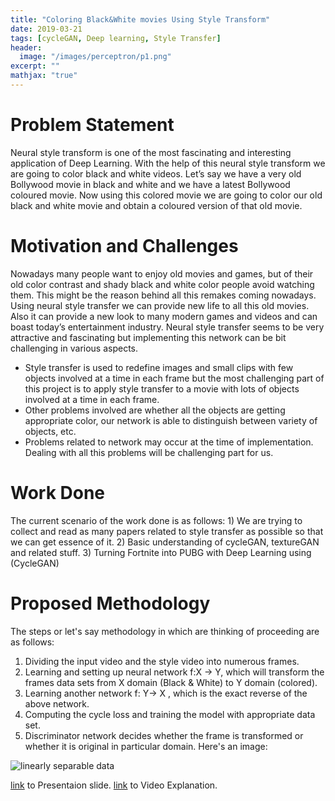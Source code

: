 ```yaml
---
title: "Coloring Black&White movies Using Style Transform"
date: 2019-03-21
tags: [cycleGAN, Deep learning, Style Transfer]
header:
  image: "/images/perceptron/p1.png"
excerpt: ""
mathjax: "true"
---
```


# Problem Statement
Neural style transform is one of the most fascinating and interesting
application of Deep Learning.  With the help of this neural style transform
we are going to color black and white videos.
Let’s say we have a very old Bollywood movie in black and white and we
have a latest Bollywood coloured movie.  Now using this colored movie we
are going to color our old black and white movie and obtain a coloured
version of that old movie.

# Motivation and Challenges
Nowadays many people want to enjoy old movies and games, but of their
old color contrast and shady black and white color people avoid watching
them.  This might be the reason behind all this remakes coming nowadays.
Using neural style transfer we can provide new life to all this old movies.
Also it can provide a new look to many modern games and videos and can
boast today’s entertainment industry.
Neural style transfer seems to be very attractive and fascinating but
implementing this network can be bit challenging in various aspects.
* Style transfer is used to redefine images and small clips with few objects
involved at a time in each frame but the most challenging part of this
project is to apply style transfer to a movie with lots of objects involved at
a time in each frame.
* Other problems involved are whether all the objects are getting
appropriate color, our network is able to distinguish between variety of
objects, etc.
* Problems related to network may occur at the time of implementation.
Dealing with all this problems will be challenging part for us.

# Work Done
The current scenario of the work done is as follows:  1) We are trying to
collect and read as many papers related to style transfer as possible so
that we can get essence of it.  2) Basic understanding of cycleGAN,
textureGAN and related stuff.  3) Turning Fortnite into PUBG with Deep
Learning using (CycleGAN)

# Proposed Methodology
The steps or let's say methodology in which are thinking of proceeding are as follows:
1) Dividing the input video and the style video into numerous frames.
2) Learning and setting up neural network f:X -> Y,  which will transform the frames data sets from X domain (Black & White) to Y domain (colored).
3) Learning another network f: Y-> X , which is the exact reverse of the above network.
4) Computing the cycle loss and training the model with appropriate data set.
5) Discriminator network decides whether the frame is transformed or whether it is original in particular domain.
Here's an image:
<img src="{{ site.url }}{{ site.baseurl }}/images/p2.png" alt="linearly separable data">


[link](/images/Presentaion.pdf) to Presentaion slide.
[link](/images/explanation.mp4) to Video Explanation.
